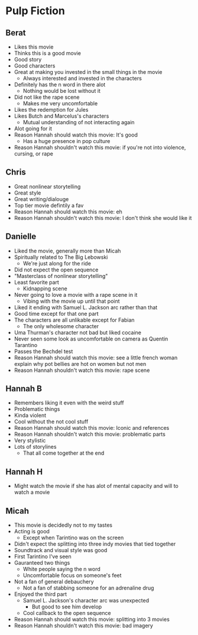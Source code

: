 # Pulp Fiction

## Berat

- Likes this movie
- Thinks this is a good movie
- Good story
- Good characters
- Great at making you invested in the small things in the movie
  - Always interested and invested in the characters
- Definitely has the n word in there alot
  - Nothing would be lost without it
- Did not like the rape scene
  - Makes me very uncomfortable
- Likes the redemption for Jules
- Likes Butch and Marcelus's characters
  - Mutual understanding of not interacting again
- Alot going for it
- Reason Hannah should watch this movie: It's good
  - Has a huge presence in pop culture
- Reason Hannah shouldn't watch this movie: if you're not into violence,
  cursing, or rape

## Chris

- Great nonlinear storytelling 
- Great style 
- Great writing/dialouge
- Top tier movie defintily a fav
- Reason Hannah should watch this movie: eh
- Reason Hannah shouldn't watch this movie: I don't think she would like it

## Danielle

- Liked the movie, generally more than Micah
- Spiritually related to The Big Lebowski
  - We're just along for the ride
- Did not expect the open sequence
- "Masterclass of nonlinear storytelling"
- Least favorite part
  - Kidnapping scene
- Never going to love a movie with a rape scene in it
  - Vibing with the movie up until that point
- Liked it ending with Samuel L. Jackson arc rather than that
- Good time except for that one part
- The characters are all unlikable except for Fabian
  - The only wholesome character
- Uma Thurman's character not bad but liked cocaine
- Never seen some look as uncomfortable on camera as Quentin Tarantino
- Passes the Bechdel test
- Reason Hannah should watch this movie: see a little french woman explain why
  pot bellies are hot on women but not men
- Reason Hannah shouldn't watch this movie: rape scene

## Hannah B

- Remembers liking it even with the weird stuff
- Problematic things 
- Kinda violent
- Cool without the not cool stuff
- Reason Hannah should watch this movie: Iconic and references
- Reason Hannah shouldn't watch this movie: problematic parts
- Very stylistic
- Lots of storylines
  - That all come together at the end

## Hannah H

- Might watch the movie if she has alot of mental capacity and will to watch a
  movie

## Micah

- This movie is decidedly not to my tastes
- Acting is good
  - Except when Tarintino was on the screen
- Didn't expect the splitting into three indy movies that tied together
- Soundtrack and visual style was good
- First Tarintino I've seen
- Gauranteed two things
  - White people saying the n word
  - Uncomfortable focus on someone's feet
- Not a fan of general debauchery
  - Not a fan of stabbing someone for an adrenaline drug
- Enjoyed the third part
  - Samuel L. Jackson's character arc was unexpected
    - But good to see him develop
  - Cool callback to the open sequence
- Reason Hannah should watch this movie: splitting into 3 movies
- Reason Hannah shouldn't watch this movie: bad imagery
